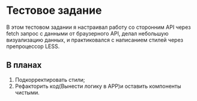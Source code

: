 # Тестовое задание

В этом тестовом задании я настраивал работу со сторонним API через fetch запрос с данными от браузерного API,
делал небольшую визуализацию данных, и практиковался с написанием стилей через препроцессор LESS.

## В планах

1. Подкорректировать стили;
2. Рефакторить код(Вынести логику в APP)и оставить компоненты чистыми.